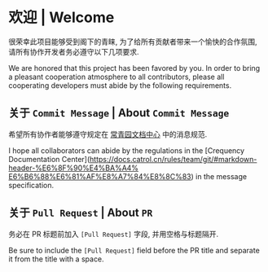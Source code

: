 # 欢迎 | Welcome
很荣幸此项目能够受到阁下的青睐, 为了给所有贡献者带来一个愉快的合作氛围, 请所有协作开发者务必遵守以下几项要求.

We are honored that this project has been favored by you. In order to bring a pleasant cooperation atmosphere to all contributors, please all cooperating developers must abide by the following requirements.

## 关于 `Commit Message` | About `Commit Message`
希望所有协作者能够遵守规定在 [常青园文档中心](https://docs.catrol.cn/rules/team/git/#markdown-header-%E6%8F%90%E4%BA%A4%E6%B6%88%E6%81%AF%E8%A7%84%E8%8C%83) 中的消息规范.

I hope all collaborators can abide by the regulations in the [Crequency Documentation Center]([https://docs.catrol.cn/rules/team/git/#markdown-header-%E6%8F%90%E4%BA%A4% E6%B6%88%E6%81%AF%E8%A7%84%E8%8C%83](https://docs.catrol.cn/rules/team/git/#markdown-header-%E6%8F%90%E4%BA%A4%E6%B6%88%E6%81%AF%E8%A7%84%E8%8C%83)) in the message specification.

## 关于 `Pull Request` | About `PR`
务必在 PR 标题前加入 `[Pull Request]` 字段, 并用空格与标题隔开.

Be sure to include the `[Pull Request]` field before the PR title and separate it from the title with a space.

